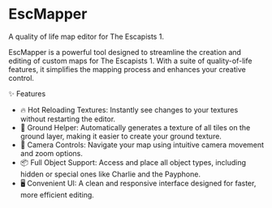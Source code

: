# EscMapper
A quality of life map editor for The Escapists 1.

EscMapper is a powerful tool designed to streamline the creation and editing of custom maps for The Escapists 1. With a suite of quality-of-life features, it simplifies the mapping process and enhances your creative control.

✨ Features
- 🔥 Hot Reloading Textures: Instantly see changes to your textures without restarting the editor.
- 🧱 Ground Helper: Automatically generates a texture of all tiles on the ground layer, making it easier to create your ground texture.
- 🎥 Camera Controls: Navigate your map using intuitive camera movement and zoom options.
- 📦 Full Object Support: Access and place all object types, including hidden or special ones like Charlie and the Payphone.
- 🖥️ Convenient UI: A clean and responsive interface designed for faster, more efficient editing.
